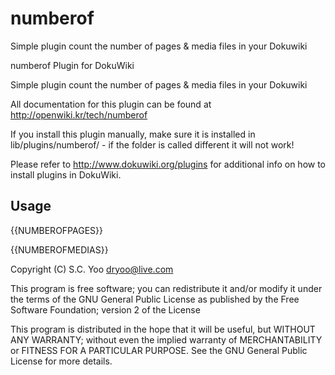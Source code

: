 numberof
========

Simple plugin count the number of pages &amp; media files in your Dokuwiki


numberof Plugin for DokuWiki

Simple plugin count the number of pages & media files in your Dokuwiki

All documentation for this plugin can be found at
http://openwiki.kr/tech/numberof

If you install this plugin manually, make sure it is installed in
lib/plugins/numberof/ - if the folder is called different it
will not work!

Please refer to http://www.dokuwiki.org/plugins for additional info
on how to install plugins in DokuWiki.

Usage
-----

  {{NUMBEROFPAGES}}


  {{NUMBEROFMEDIAS}}


Copyright (C) S.C. Yoo <dryoo@live.com>

This program is free software; you can redistribute it and/or modify
it under the terms of the GNU General Public License as published by
the Free Software Foundation; version 2 of the License

This program is distributed in the hope that it will be useful,
but WITHOUT ANY WARRANTY; without even the implied warranty of
MERCHANTABILITY or FITNESS FOR A PARTICULAR PURPOSE.  See the
GNU General Public License for more details.
